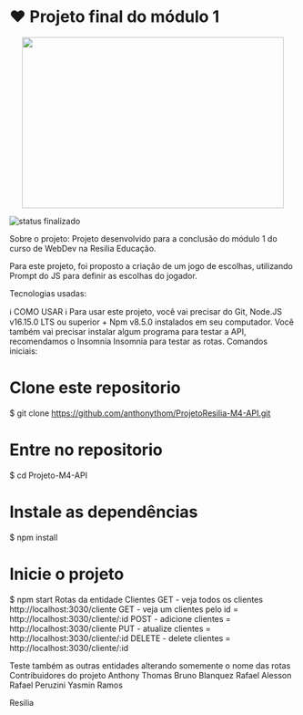 # ❤️ Projeto final do módulo 1

<p align="center">
  <img width="460" height="300" src="[http://www.fillmurray.com/460/300](https://camo.githubusercontent.com/d957f9a61fe97bd5d91c48d79785981517a7de816a974ed647e66178c1e3ad01/687474703a2f2f696d672e736869656c64732e696f2f7374617469632f76313f6c6162656c3d535441545553266d6573736167653d46494e414c495a41444f26636f6c6f723d475245454e267374796c653d666f722d7468652d6261646765)">
</p>

![status finalizado](https://camo.githubusercontent.com/d957f9a61fe97bd5d91c48d79785981517a7de816a974ed647e66178c1e3ad01/687474703a2f2f696d672e736869656c64732e696f2f7374617469632f76313f6c6162656c3d535441545553266d6573736167653d46494e414c495a41444f26636f6c6f723d475245454e267374796c653d666f722d7468652d6261646765)


Sobre o projeto:
Projeto desenvolvido para a conclusão do módulo 1 do curso de WebDev na Resilia Educação.

Para este projeto, foi proposto a criação de um jogo de escolhas, utilizando Prompt do JS para definir as escolhas do jogador.

Tecnologias usadas:


     

ℹ️ COMO USAR ℹ️
Para usar este projeto, você vai precisar do Git, Node.JS v16.15.0 LTS ou superior + Npm v8.5.0 instalados em seu computador. Você também vai precisar instalar algum programa para testar a API, recomendamos o Insomnia Insomnia para testar as rotas. Comandos iniciais:

# Clone este repositorio
$ git clone https://github.com/anthonythom/ProjetoResilia-M4-API.git

# Entre no repositorio
$ cd Projeto-M4-API

# Instale as dependências
$ npm install

# Inicie o projeto 
$ npm start
Rotas da entidade Clientes
GET - veja todos os clientes http://localhost:3030/cliente
GET - veja um clientes pelo id = http://localhost:3030/cliente/:id
POST - adicione clientes = http://localhost:3030/cliente
PUT - atualize clientes = http://localhost:3030/cliente/:id
DELETE - delete clientes = http://localhost:3030/cliente/:id

Teste também as outras entidades alterando somemente o nome das rotas
Contribuidores do projeto
Anthony Thomas
Bruno Blanquez
Rafael Alesson
Rafael Peruzini
Yasmin Ramos



Resilia
